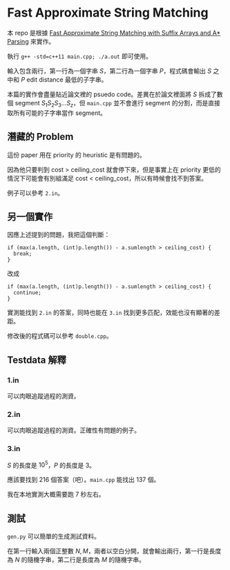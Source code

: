 # Fast Approximate String Matching

本 repo 是根據 [Fast Approximate String Matching with Suffix Arrays and A* Parsing](https://aclanthology.org/2010.amta-papers.2.pdf) 來實作。

執行 `g++ -std=c++11 main.cpp; ./a.out` 即可使用。

輸入包含兩行，第一行為一個字串 $S$，第二行為一個字串 $P$，程式碼會輸出 $S$ 之中和  $P$ edit distance 最低的子字串。

本篇的實作會盡量貼近論文裡的 psuedo code。差異在於論文裡面將 $S$ 拆成了數個 segment $S_1S_2S_3\ldots S_z$，但 `main.cpp` 並不會進行 segment 的分割，而是直接取所有可能的子字串當作 segment。

## 潛藏的 Problem

這份 paper 用在 priority 的 heuristic 是有問題的。

因為他只要判到 cost > ceiling_cost 就會停下來，但是事實上在 priority 更低的情況下可能會有別組滿足 cost < ceiling_cost，所以有時候會找不到答案。

例子可以參考 `2.in`。

## 另一個實作

因應上述提到的問題，我把這個判斷：

```
if (max(a.length, (int)p.length()) - a.sumlength > ceiling_cost) {
  break;
}
```

改成

```
if (max(a.length, (int)p.length()) - a.sumlength > ceiling_cost) {
  continue;
}
```

實測能找到 `2.in` 的答案，同時也能在 `3.in` 找到更多匹配，效能也沒有顯著的差距。

修改後的程式碼可以參考 `double.cpp`。

## Testdata 解釋

### 1.in

可以肉眼追蹤過程的測資。

### 2.in

可以肉眼追蹤過程的測資。正確性有問題的例子。

### 3.in

$S$ 的長度是 $10^5$，$P$ 的長度是 $3$。

應該要找到 $216$ 個答案（吧）。`main.cpp` 能找出 $137$ 個。

我在本地實測大概需要跑 $7$ 秒左右。

## 測試

`gen.py` 可以簡單的生成測試資料。

在第一行輸入兩個正整數 $N, M$，兩者以空白分開，就會輸出兩行，第一行是長度為 $N$ 的隨機字串，第二行是長度為 $M$ 的隨機字串。

